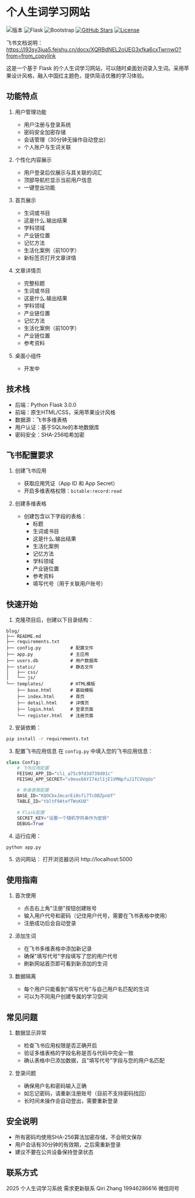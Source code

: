 # 个人生词学习网站
![版本](https://img.shields.io/badge/版本-1.0.0-orange)
![Flask](https://img.shields.io/badge/Flask-2.0.1-blue)
![Bootstrap](https://img.shields.io/badge/Bootstrap-5.0-purple)
[![GitHub Stars](https://img.shields.io/github/stars/QiriZ/Vocabulary-app?style=social)](https://github.com/QiriZ/Vocabulary-app)
[![License](https://img.shields.io/badge/License-MIT-blue.svg)](https://opensource.org/licenses/MIT)


飞书文档说明：https://l93sy3jua5.feishu.cn/docx/XQRBdNEL2oUEG3xfka6cxTwrnwO?from=from_copylink

这是一个基于 Flask 的个人生词学习网站，可以随时桌面划词录入生词。采用苹果设计风格，融入中国红主题色，提供简洁优雅的学习体验。

## 功能特点

1. 用户管理功能
   - 用户注册与登录系统
   - 密码安全加密存储
   - 会话管理（30分钟无操作自动登出）
   - 个人账户与生词关联

2. 个性化内容展示
   - 用户登录后仅展示与其关联的词汇
   - 顶部导航栏显示当前用户信息
   - 一键登出功能

3. 首页展示
   - 生词或书目
   - 这是什么.输出结果
   - 学科领域
   - 产业链位置
   - 记忆方法
   - 生活化案例（前100字）
   - 新标签页打开文章详情

4. 文章详情页
   - 完整标题
   - 生词或书目
   - 这是什么.输出结果
   - 学科领域
   - 产业链位置
   - 记忆方法
   - 生活化案例（前100字）
   - 产业链位置
   - 参考资料
     
5. 桌面小组件
   - 开发中

## 技术栈

- 后端：Python Flask 3.0.0
- 前端：原生HTML/CSS，采用苹果设计风格
- 数据源：飞书多维表格
- 用户认证：基于SQLite的本地数据库
- 密码安全：SHA-256哈希加密

## 飞书配置要求

1. 创建飞书应用
   - 获取应用凭证（App ID 和 App Secret）
   - 开启多维表格权限：`bitable:record:read`

2. 创建多维表格
   - 创建包含以下字段的表格：
     * 标题
     * 生词或书目
     * 这是什么.输出结果
     * 生活化案例
     * 记忆方法
     * 学科领域
     * 产业链位置
     * 参考资料
     * 填写代号（用于关联用户账号）

## 快速开始

1. 克隆项目后，创建以下目录结构：
```
blog/
├── README.md
├── requirements.txt
├── config.py           # 配置文件
├── app.py              # 主应用
├── users.db            # 用户数据库
├── static/             # 静态文件
│   ├── css/
│   └── js/
└── templates/          # HTML模板
    ├── base.html       # 基础模板
    ├── index.html      # 首页
    ├── detail.html     # 详情页
    ├── login.html      # 登录页面
    └── register.html   # 注册页面
```

2. 安装依赖：
```bash
pip install -r requirements.txt
```

3. 配置飞书应用信息
在 `config.py` 中填入您的飞书应用信息：
```python
class Config:
    # 飞书应用配置
    FEISHU_APP_ID="cli_a75c9fd3d739d01c"
    FEISHU_APP_SECRET="v9eox66YI74zlIjE1VMNpfuJ1TCUVqUo"
    
    # 多维表格配置
    BASE_ID="KQOCbxJmcarEi0sfi7TcOBZpnUf"
    TABLE_ID="tbltF9AtefTWsKUO"
    
    # Flask配置
    SECRET_KEY="设置一个随机字符串作为密钥"
    DEBUG=True
```

4. 运行应用：
```bash
python app.py
```

5. 访问网站：
打开浏览器访问 http://localhost:5000

## 使用指南

1. 首次使用
   - 点击右上角"注册"按钮创建账号
   - 输入用户代号和密码（记住用户代号，需要在飞书表格中使用）
   - 注册成功后会自动登录

2. 添加生词
   - 在飞书多维表格中添加新记录
   - 确保"填写代号"字段填写了您的用户代号
   - 刷新网站首页即可看到新添加的生词

3. 数据隔离
   - 每个用户只能看到"填写代号"与自己用户名匹配的生词
   - 可以为不同用户创建专属的学习空间

## 常见问题

1. 数据显示异常
   - 检查飞书应用权限是否正确开启
   - 验证多维表格的字段名称是否与代码中完全一致
   - 确认表格中已添加数据，且"填写代号"字段与您的用户名匹配

2. 登录问题
   - 确保用户名和密码输入正确
   - 如忘记密码，请重新注册账号（目前不支持密码找回）
   - 长时间未操作会自动登出，需要重新登录

## 安全说明

- 所有密码均使用SHA-256算法加密存储，不会明文保存
- 用户会话有30分钟的有效期，之后需重新登录
- 建议不要在公共设备保持登录状态

## 联系方式

 2025 个人生词学习系统 需求更新联系 Qiri Zhang 19946286616 微信同号

